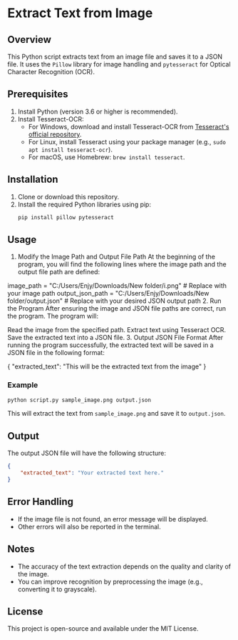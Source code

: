 # Extract Text from Image

## Overview
This Python script extracts text from an image file and saves it to a JSON file. It uses the `Pillow` library for image handling and `pytesseract` for Optical Character Recognition (OCR).

## Prerequisites
1. Install Python (version 3.6 or higher is recommended).
2. Install Tesseract-OCR:
   - For Windows, download and install Tesseract-OCR from [Tesseract's official repository](https://github.com/tesseract-ocr/tesseract).
   - For Linux, install Tesseract using your package manager (e.g., `sudo apt install tesseract-ocr`).
   - For macOS, use Homebrew: `brew install tesseract`.

## Installation
1. Clone or download this repository.
2. Install the required Python libraries using pip:
   ```bash
   pip install pillow pytesseract
   ```

## Usage
1. Modify the Image Path and Output File Path
At the beginning of the program, you will find the following lines where the image path and the output file path are defined:

image_path = "C:/Users/Enjy/Downloads/New folder/i.png"  # Replace with your image path
output_json_path = "C:/Users/Enjy/Downloads/New folder/output.json"  # Replace with your desired JSON output path
2. Run the Program
After ensuring the image and JSON file paths are correct, run the program. The program will:

Read the image from the specified path.
Extract text using Tesseract OCR.
Save the extracted text into a JSON file.
3. Output JSON File Format
After running the program successfully, the extracted text will be saved in a JSON file in the following format:

{
    "extracted_text": "This will be the extracted text from the image"
}

### Example
```bash
python script.py sample_image.png output.json
```

This will extract the text from `sample_image.png` and save it to `output.json`.

## Output
The output JSON file will have the following structure:
```json
{
    "extracted_text": "Your extracted text here."
}
```

## Error Handling
- If the image file is not found, an error message will be displayed.
- Other errors will also be reported in the terminal.

## Notes
- The accuracy of the text extraction depends on the quality and clarity of the image.
- You can improve recognition by preprocessing the image (e.g., converting it to grayscale).

## License
This project is open-source and available under the MIT License.



